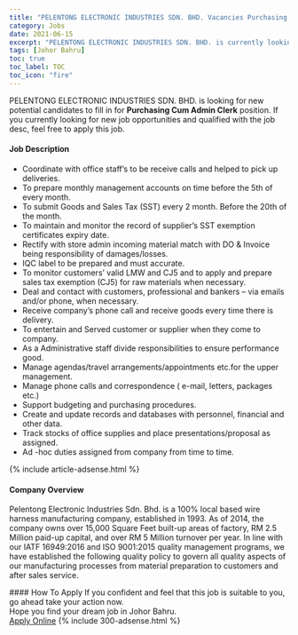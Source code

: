 ```yaml
---
title: "PELENTONG ELECTRONIC INDUSTRIES SDN. BHD. Vacancies Purchasing Cum Admin Clerk" 
category: Jobs 
date: 2021-06-15 
excerpt: "PELENTONG ELECTRONIC INDUSTRIES SDN. BHD. is currently looking for suitable person to fill in the Purchasing Cum Admin Clerk which based in Johor Bahru" 
tags: [Johor Bahru] 
toc: true 
toc_label: TOC 
toc_icon: "fire" 
--- 
```


<p>PELENTONG ELECTRONIC INDUSTRIES SDN. BHD. is looking for new potential candidates to fill in for <b>Purchasing Cum Admin Clerk</b> position. If you currently looking for new job opportunities and qualified with the job desc, feel free to apply this job.
</p><div><div><h4>Job Description</h4></div><div><div><span><div><ul><li><span>Coordinate with office staff&#8217;s to be receive calls and helped to pick up deliveries.</span></li><li>To prepare monthly management accounts on time before the 5th of every month.</li><li>To submit Goods and Sales Tax (SST) every 2 month. Before the 20th of the month.</li><li>To maintain and monitor the record of supplier&#8217;s SST exemption certificates expiry date.</li><li>Rectify with store admin incoming material match with DO &amp; Invoice being responsibility of damages/losses.</li><li>IQC label to be prepared and must accurate.</li><li>To monitor customers&#8217; valid LMW and CJ5 and to apply and prepare sales tax exemption (CJ5) for raw materials when necessary.</li><li>Deal and contact with customers, professional and bankers &#8211; via emails and/or phone, when necessary.</li><li>Receive company&#8217;s phone call and receive goods every time there is delivery.</li><li>To entertain and Served customer or supplier when they come to company.</li><li><span>As a Administrative staff divide responsibilities to ensure performance good.</span></li><li><span>Manage agendas/travel arrangements/appointments etc.for the upper management.</span></li><li><span>Manage phone calls and correspondence ( e-mail, letters, packages etc.)</span></li><li><span>Support budgeting and purchasing procedures.</span></li><li><span>Create and update records and databases with personnel, financial and other data.</span></li><li><span>Track stocks of office supplies and place presentations/proposal as assigned.</span></li><li>Ad -hoc duties assigned from company from time to time.</li></ul></div></span></div></div></div> 
{% include article-adsense.html %} 
<div><div><h4>Company Overview</h4></div><div><div><span><div><p>Pelentong Electronic Industries Sdn. Bhd.&#160;is a 100% local based wire harness manufacturing company, established in 1993. As of 2014, the company owns over 15,000 Square Feet built-up areas of factory,&#160;RM 2.5 Million paid-up capital, and over RM 5 Million turnover per year.&#160;In line with our IATF 16949:2016 and ISO 9001:2015 quality management programs, we have established the following quality policy to govern all quality aspects of our manufacturing processes from material preparation to customers and after sales service.&#160;&#160;&#160;&#160;&#160;&#160;&#160;&#160;&#160;&#160;&#160;&#160;&#160;&#160;&#160;&#160;&#160;&#160;&#160;&#160;&#160;&#160;&#160;&#160;&#160;&#160;&#160;&#160;&#160;&#160;</p></div></span></div></div></div> 
#### How To Apply 
If you confident and feel that this job is suitable to you, go ahead take your action now. <br/> 
Hope you find your dream job in Johor Bahru. <br/> 
<a href="https://www.jobstreet.com.my/en/job/purchasing-cum-admin-clerk-4590695?jobId=jobstreet-my-job-4590695&" class="btn btn--info" target="_blank" rel="nofollow noopenner">Apply Online</a> 
{% include 300-adsense.html %} 